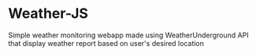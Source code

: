 # Weather-JS
 Simple weather monitoring webapp made using WeatherUnderground API that display weather report based on user's desired location
